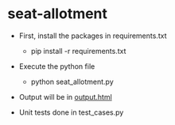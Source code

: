 # seat-allotment

* First, install the packages in requirements.txt
  * pip install -r requirements.txt

* Execute the python file
  * python seat_allotment.py

* Output will be in [output.html](output.html)

* Unit tests done in test_cases.py
